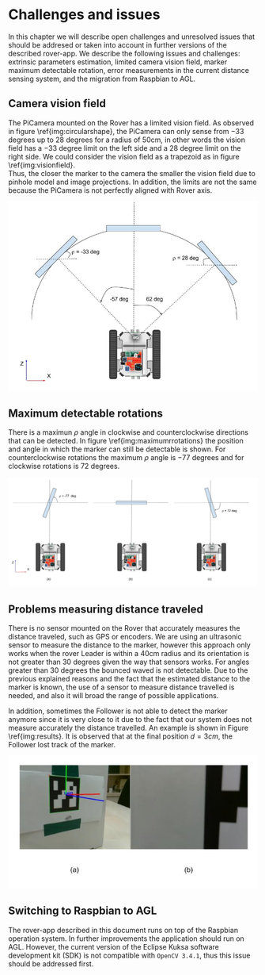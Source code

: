 Challenges and issues
============================

In this chapter we will describe open challenges and unresolved issues that should be addresed or taken into account in further versions of the described rover-app.
We describe the following issues and challenges: extrinsic parameters estimation, limited camera vision field,  marker maximum detectable rotation, error measurements in the current distance sensing system, and the migration from Raspbian to AGL. 



Camera vision field
-------------------
The PiCamera mounted on the Rover has a limited vision field. 
As observed in figure \ref{img:circularshape},  the PiCamera can only sense from $-33$ degrees up to $28$ degrees for a radius of 50cm, in other words the vision field  has a $-33$  degree limit on the left side and a $28$ degree limit on the right side. 
We could consider the vision field as a trapezoid as in figure \ref{img:visionfield}.  
Thus, the closer the marker to the camera the smaller the vision field due to pinhole model and image projections. 
In addition, the limits are not the same because the PiCamera is not perfectly aligned with Rover axis. 

![Limits of camera vision field \label{img:circularshape}](img/circularshape.jpg)


Maximum detectable rotations
------------------
There is a maximun $\rho$ angle in clockwise and counterclockwise directions that can be detected.
In figure \ref{img:maximumrrotations} the position and angle in which the marker can still be detectable is shown. 
For counterclockwise rotations the maximum $\rho$ angle is $-77$ degrees and for clockwise rotations is $72$ degrees. 


![Maximum detectable rotations (a) counterclockwise, (b) no rotation and (c) clockwise \label{img:maximumrrotations}](img/maximumrotation.jpg)

Problems measuring distance traveled
-----------------------
There is no sensor mounted on the Rover that accurately  measures  the distance traveled, such as GPS or encoders. 
We are using an ultrasonic sensor to measure the distance to the marker, however this approach only works when the rover Leader is within a 40cm radius and its orientation is not greater than 30 degrees given the way that sensors works. For angles greater than 30 degrees the bounced waved is not detectable. 
Due to the previous explained reasons and the fact that the estimated distance to the marker is known, the use of a sensor to measure distance travelled is needed, and also it will broad the range of possible applications.  


In addition, sometimes the Follower is not able to detect the marker anymore since it is very close to it due to the fact that our system does not measure accurately the distance travelled. An example is shown in Figure  \ref{img:results}. 
It is observed that at the final position $d=3cm$, the Follower lost track of the marker. 


![(a) Initial position $d=22.73cm$, $\rho=-33.41^\circ$ (b) Final Position \label{img:results}](img/results.jpg)


Switching to Raspbian to AGL
--------------
The rover-app described in this document runs on top of the Raspbian operation system.
In further improvements the application should run on AGL. 
However, the current version of the Eclipse Kuksa software development kit (SDK) is not compatible with `OpenCV 3.4.1`, thus this issue should be addressed first. 


